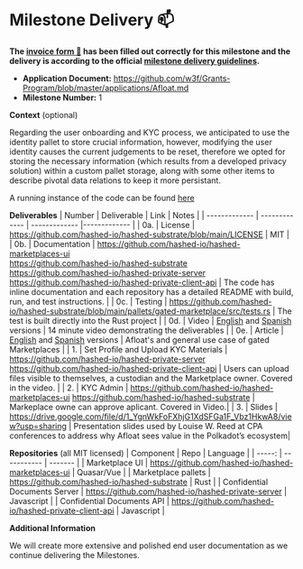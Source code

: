 # Milestone Delivery :mailbox:

**The [invoice form :pencil:](https://docs.google.com/forms/d/e/1FAIpQLSfmNYaoCgrxyhzgoKQ0ynQvnNRoTmgApz9NrMp-hd8mhIiO0A/viewform) has been filled out correctly for this milestone and the delivery is according to the official [milestone delivery guidelines](https://github.com/w3f/Grants-Program/blob/master/docs/milestone-deliverables-guidelines.md).**  

* **Application Document:** https://github.com/w3f/Grants-Program/blob/master/applications/Afloat.md
* **Milestone Number:** 1

**Context** (optional)

Regarding the user onboarding and KYC process, we anticipated to use the identity pallet to store crucial information, however, modifying the user identity causes the current judgements to be reset, therefore we opted for storing the necessary information (which results from a developed privacy solution) within a custom pallet storage, along with some other items to describe pivotal data relations to keep it more persistant.

A running instance of the code can be found [here](http://34.107.153.230/)

**Deliverables**
| Number | Deliverable | Link | Notes |
| ------------- | ------------- | ------------- |------------- |
| 0a. | License | https://github.com/hashed-io/hashed-substrate/blob/main/LICENSE | MIT |
| 0b. | Documentation | https://github.com/hashed-io/hashed-marketplaces-ui <br> https://github.com/hashed-io/hashed-substrate<br>  https://github.com/hashed-io/hashed-private-server <br> https://github.com/hashed-io/hashed-private-client-api | The code has inline documentation and each repository has a detailed README with build, run, and test instructions. |
| 0c. | Testing | https://github.com/hashed-io/hashed-substrate/blob/main/pallets/gated-marketplace/src/tests.rs | The test is built directly into the Rust project |
| 0d. | Video | [English](https://drive.google.com/file/d/1Gzz1scZt4LSBPrQ30XXZzclhAXjjdUHJ/view?usp=sharing) and [Spanish](https://drive.google.com/file/d/12HGvMEMDU5NMRXcEa8m3gkuqjwO3iONV/view?usp=sharing) versions | 14 minute video demonstrating the deliverables |
| 0e. | Article | [English](https://docs.google.com/document/d/1bDswb619nkdL0xt41GEJEtyLcCOc3LO-M-dB2RdDr9s/edit?usp=sharing) and [Spanish](https://docs.google.com/document/d/1DNHgONQrZfpG4f0f79n6pS9h9jUQQDW52OlWCw1TiJA/edit?usp=sharing) versions | Afloat's and general use case of gated Marketplaces |
| 1. | Set Profile and Upload KYC Materials | https://github.com/hashed-io/hashed-private-server https://github.com/hashed-io/hashed-private-client-api  | Users can upload files visible to themselves, a custodian and the Marketplace owner. Covered in the video. |
| 2. | KYC Admin | https://github.com/hashed-io/hashed-marketplaces-ui https://github.com/hashed-io/hashed-substrate | Markeplace owne can approve aplicant. Covered in Video.|
| 3. | Slides | https://drive.google.com/file/d/1_YgnWkFoFXhjG1XdSFGa1F_Vbz1HkwA8/view?usp=sharing | Presentation slides used by Louise W. Reed at CPA conferences to address why Afloat sees value in the Polkadot’s ecosystem| 

**Repositories** 
(all MIT licensed)
| Component | Repo | Language |
| -----: | ----------- | ------- |
| Marketplace UI | https://github.com/hashed-io/hashed-marketplaces-ui | Quasar/Vue |
| Marketplace pallets | https://github.com/hashed-io/hashed-substrate | Rust |
| Confidential Documents Server | https://github.com/hashed-io/hashed-private-server | Javascript |
| Confidential Documents API | https://github.com/hashed-io/hashed-private-client-api | Javascript |



**Additional Information**

We will create more extensive and polished end user documentation as we continue delivering the Milestones.
